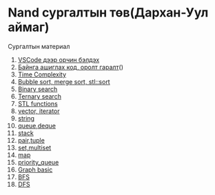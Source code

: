 # Nand сургалтын төв(Дархан-Уул аймаг)
Сургалтын материал
1. [VSCode дээр орчин бэлдэх](vscode_environment.md)
2. [Байнга ашиглах код, оролт гаралт](basic.md)()
3. [Time Complexity](time_complexity.md)
4. [Bubble sort, merge sort, stl::sort](sort.md)
5. [Binary search](binary_search.md)
6. [Ternary search](ternary_search.md)
7. [STL functions](stl_functions.md)
8. [vector, iterator](vector.md)
9. [string](string.md)
10. [queue,deque](queue.md)
11. [stack](stack.md)
12. [pair,tuple](pair_tuple.md)
13. [set,multiset](set.md)
14. [map](map.md)
15. [priority_queue](priority_queue.md)
16. [Graph basic](graph_basic.md)
17. [BFS](bfs.md)
18. [DFS](dfs.md)
